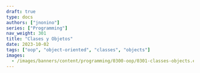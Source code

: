 ```yaml
---
draft: true
type: docs
authors: ["jnonino"]
series: ["Programming"]
nav_weight: 301
title: "Clases y Objetos"
date: 2023-10-02
tags: ["oop", "object-oriented", "classes", "objects"]
images:
  - /images/banners/content/programming/0300-oop/0301-classes-objects.es.png
---
```

